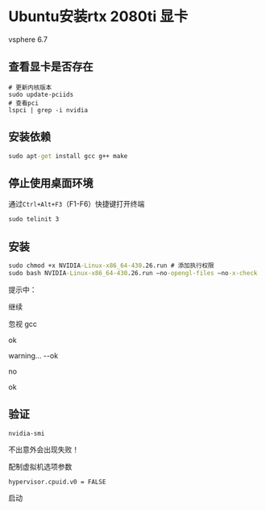 # Ubuntu安装rtx 2080ti 显卡

vsphere 6.7 

## 查看显卡是否存在

~~~
# 更新内核版本
sudo update-pciids
# 查看pci
lspci | grep -i nvidia
~~~

## 安装依赖

~~~cmd
sudo apt-get install gcc g++ make
~~~

## 停止使用桌面环境

通过`Ctrl+Alt+F3`（F1-F6）快捷键打开终端

~~~cmd
sudo telinit 3
~~~

## 安装

~~~cmd
sudo chmod +x NVIDIA-Linux-x86_64-430.26.run # 添加执行权限
sudo bash NVIDIA-Linux-x86_64-430.26.run –no-opengl-files –no-x-check
~~~

提示中：

继续

忽视 gcc

ok

warning... --ok

no

ok

## 验证

~~~
nvidia-smi
~~~

不出意外会出现失败！

配制虚拟机选项参数

~~~
hypervisor.cpuid.v0 = FALSE
~~~

启动
